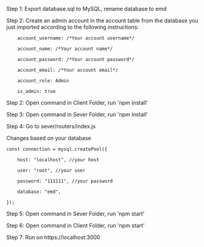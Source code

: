 Step 1: Export database.sql to MySQL, rename database to emd

Step 2: Create an admin account in the account table from the database you just imported according to the following instructions:
    
        account_username: /*Your account username*/

        account_name: /*Your account name*/

        account_password: /*Your account password*/

        account_email: /*Your account email*/

        account_role: Admin

        is_admin: true

Step 2: Open command in Client Folder, run 'npm install'

Step 3: Open command in Sever Folder, run 'npm install'

Step 4: Go to sever/routers/index.js

Changes based on your database

    const connection = mysql.createPool({

        host: "localhost", //your host

        user: "root", //your user

        password: "111111", //your password

        database: "emd",

    });

Step 5: Open command in Sever Folder, run 'npm start'

Step 6: Open command in Client Folder, run 'npm start'

Step 7: Run on https://localhost:3000
